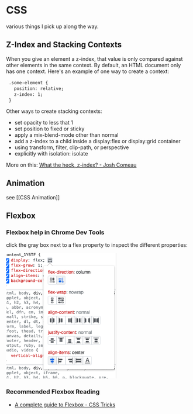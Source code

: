 # CSS

various things I pick up along the way.

## Z-Index and Stacking Contexts

When you give an element a z-index, that value is only compared against other elements in the same context. By default, an HTML document only has one context. Here's an example of one way to create a context:

```
 .some-element {
   position: relative;
   z-index: 1;
 }
```

Other ways to create stacking contexts:

- set opacity to less that 1
- set position to fixed or sticky
- apply a mix-blend-mode other than normal
- add a z-index to a child inside a display:flex or display:grid container
- using transform, filter, clip-path, or perspective
- explicitly with isolation: isolate

More on this: [What the heck, z-index? - Josh Comeau](https://www.joshwcomeau.com/css/stacking-contexts/)

## Animation

see [[CSS Animation]]

## Flexbox

### Flexbox help in Chrome Dev Tools

click the gray box next to a flex property to inspect the different properties:

![](/assets/images/chrome_dev_flexbox.png)

### Recommended Flexbox Reading

- [A complete guide to Flexbox - CSS Tricks](https://css-tricks.com/snippets/css/a-guide-to-flexbox/)
